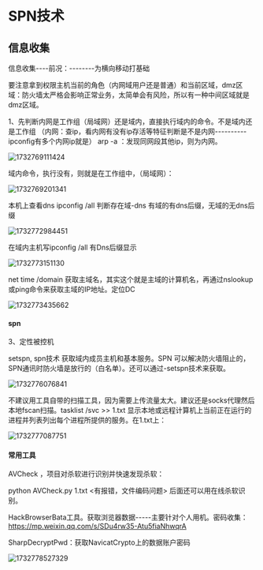 # SPN技术

## 信息收集

信息收集----前况：--------为横向移动打基础

要注意拿到权限主机当前的角色（内网域用户还是普通）和当前区域，dmz区域：防火墙太严格会影响正常业务，太简单会有风险，所以有一种中间区域就是dmz区域。   

1、先判断内网是工作组（局域网）还是域内，直接执行域内的命令。不是域内还是工作组                                           （内网：查ip，看内网有没有ip存活等特征判断是不是内网----------ipconfig有多个内网ip就是） arp -a ：发现同网段其他ip，则为内网。

![1732769111424](https://cdn.jsdelivr.net/gh/maybeyjb/blue-team/img/202506170942113.png)

域内命令，执行没有，则就是在工作组中，（局域网）：

![1732769201341](https://cdn.jsdelivr.net/gh/maybeyjb/blue-team/img/202506170942114.png)

  本机上查看dns      ipconfig /all 判断存在域-dns 有域的有dns后缀，无域的无dns后缀

![1732772984451](https://cdn.jsdelivr.net/gh/maybeyjb/blue-team/img/202506170942115.png)

在域内主机写ipconfig /all  有Dns后缀显示

![1732773151130](https://cdn.jsdelivr.net/gh/maybeyjb/blue-team/img/202506170942116.png)

net time /domain 获取主域名，其实这个就是主域的计算机名，再通过nslookup或ping命令来获取主域的IP地址。定位DC

![1732773435662](https://cdn.jsdelivr.net/gh/maybeyjb/blue-team/img/202506170942117.png)

#### spn
3、定性被控机     

  setspn,         spn技术 获取域内成员主机和基本服务。SPN 可以解决防火墙阻止的，SPN通讯时防火墙是放行的（白名单）。还可以通过-setspn技术来获取。

![1732776076841](https://cdn.jsdelivr.net/gh/maybeyjb/blue-team/img/202506170942118.png)

  不建议用工具自带的扫描工具，因为需要上传流量太大。建议还是socks代理然后本地fscan扫描。tasklist /svc >> 1.txt   显示本地或远程计算机上当前正在运行的进程并列表列出每个进程所提供的服务。在1.txt上：

![1732777087751](https://cdn.jsdelivr.net/gh/maybeyjb/blue-team/img/202506170942119.png)

#### 常用工具
AVCheck  ，项目对杀软进行识别并快速发现杀软：

python AVCheck.py 1.txt        <有报错，文件编码问题>            后面还可以用在线杀软识别。

  HackBrowserBata工具。获取浏览器数据-----主要针对个人用机。密码收集：								https://mp.weixin.qq.com/s/SDu4rw35-Atu5fiaNhwqrA

SharpDecryptPwd：获取NavicatCrypto上的数据账户密码

![1732778527329](https://cdn.jsdelivr.net/gh/maybeyjb/blue-team/img/202506170942120.png)
